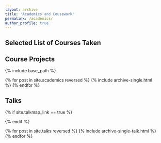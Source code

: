 ```yaml
---
layout: archive
title: "Academics and Cousework"
permalink: /academics/
author_profile: true
---
```


## Selected List of Courses Taken

## Course Projects

{% include base_path %}

{% for post in site.academics reversed %}
{% include archive-single.html %}
{% endfor %}

## Talks

{% if site.talkmap_link == true %}

{% endif %}

{% for post in site.talks reversed %}
  {% include archive-single-talk.html %}
{% endfor %}
